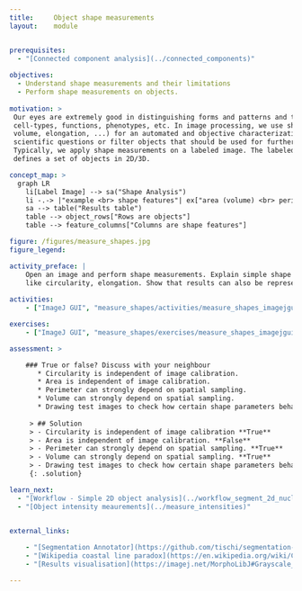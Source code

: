 ```yaml
---
title:     Object shape measurements
layout:    module


prerequisites:
  - "[Connected component analysis](../connected_components)"
    
objectives:
  - Understand shape measurements and their limitations
  - Perform shape measurements on objects. 
  
motivation: >
 Our eyes are extremely good in distinguishing forms and patterns and this has proven to be a powerful tool for characterizing different 
 cell-types, functions, phenotypes, etc. In image processing, we use shape measurements (e.g. area, 
 volume, elongation, ...) for an automated and objective characterization of forms. Consequently, one can address
 scientific questions or filter objects that should be used for further processing. 
 Typically, we apply shape measurements on a labeled image. The labeled image, as obtained after a connected component analysis, 
 defines a set of objects in 2D/3D. 

concept_map: >
  graph LR
    li[Label Image] --> sa("Shape Analysis")
    li -.-> |"example <br> shape features"| ex["area (volume) <br> perimeter (surface)<br>circularity = 4 Pi A/P^2"]
    sa --> table("Results table")
    table --> object_rows["Rows are objects"]
    table --> feature_columns["Columns are shape features"]

figure: /figures/measure_shapes.jpg
figure_legend: 

activity_preface: |
    Open an image and perform shape measurements. Explain simple shape features (area, volume, perimeter) and some more complexes
    like circularity, elongation. Show that results can also be represented as an image.
 
activities:
    - ["ImageJ GUI", "measure_shapes/activities/measure_shapes_imagejgui.md", "markdown"]

exercises:
    - ["ImageJ GUI", "measure_shapes/exercises/measure_shapes_imagejgui.md"]

assessment: >

    ### True or false? Discuss with your neighbour      
       * Circularity is independent of image calibration.
       * Area is independent of image calibration.
       * Perimeter can strongly depend on spatial sampling.
       * Volume can strongly depend on spatial sampling.
       * Drawing test images to check how certain shape parameters behave is a good idea.
       
     > ## Solution
     > - Circularity is independent of image calibration **True**
     > - Area is independent of image calibration. **False**
     > - Perimeter can strongly depend on spatial sampling. **True**
     > - Volume can strongly depend on spatial sampling. **True**
     > - Drawing test images to check how certain shape parameters behave is a good idea. **True**
     {: .solution}

learn_next:
  - "[Workflow - Simple 2D object analysis](../workflow_segment_2d_nuclei_measure_shape)"
  - "[Object intensity meaurements](../measure_intensities)"


external_links:
    
    - "[Segmentation Annotator](https://github.com/tischi/segmentation-annotator#segmentation-annotator). Label mask and measurements exploration and annotation in ImageJ"
    - "[Wikipedia coastal line paradox](https://en.wikipedia.org/wiki/Coastline_paradox). Effect of Sampling and resolution on the measurements"
    - "[Results visualisation](https://imagej.net/MorphoLibJ#Grayscale_morphological_filters). Label visualization in 3D viewer"

---
```



